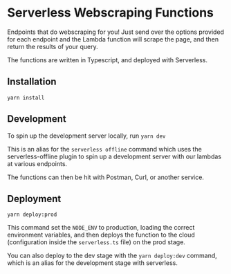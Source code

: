 # Serverless Webscraping Functions

Endpoints that do webscraping for you! Just send over the options provided for each endpoint and the Lambda function will scrape the page, and then return the results of your query.

The functions are written in Typescript, and deployed with Serverless.

## Installation

`yarn install`

## Development

To spin up the development server locally, run `yarn dev`

This is an alias for the `serverless offline` command which uses the serverless-offline plugin to spin up a development server with our lambdas at various endpoints.

The functions can then be hit with Postman, Curl, or another service.

## Deployment

`yarn deploy:prod`

This command set the `NODE_ENV` to production, loading the correct environment variables, and then deploys the function to the cloud (configuration inside the `serverless.ts` file) on the prod stage.

You can also deploy to the dev stage with the `yarn deploy:dev` command, which is an alias for the development stage with serverless.
